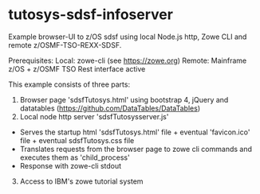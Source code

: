 # tutosys-sdsf-infoserver
Example browser-UI to z/OS sdsf using local Node.js http, Zowe CLI and remote z/OSMF-TSO-REXX-SDSF.

Prerequisites:
Local:
  zowe-cli (see https://zowe.org)
Remote:
  Mainframe z/OS + z/OSMF TSO Rest interface active

This example consists of three parts:

1) Browser page 'sdsfTutosys.html' using bootstrap 4, jQuery and  datatables (https://github.com/DataTables/DataTables)
2) Local node http server 'sdsfTutosysserver.js'
  - Serves the startup html 'sdsfTutosys.html' file + eventual 'favicon.ico' file + eventual sdsfTutosys.css file
  - Translates requests from the browser page to zowe cli commands and executes them as 'child_process'
  - Response with zowe-cli stdout
3) Access to IBM's zowe tutorial system
